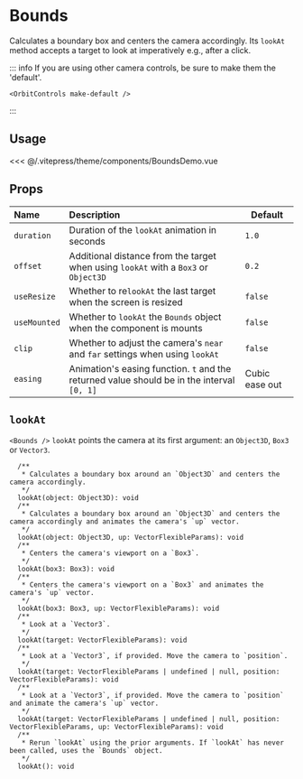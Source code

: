 # Bounds

<DocsDemo>
    <BoundsDemo />
</DocsDemo>

Calculates a boundary box and centers the camera accordingly. Its `lookAt` method accepts a target to look at imperatively e.g., after a click.

::: info
If you are using other camera controls, be sure to make them the 'default'.
```vue
<OrbitControls make-default />
```
:::

## Usage

<<< @/.vitepress/theme/components/BoundsDemo.vue

## Props

| Name | Description | Default |
| :--- | :--- | ---- |
| `duration` | Duration of the `lookAt` animation in seconds | `1.0` |
| `offset` | Additional distance from the target when using `lookAt` with a `Box3` or `Object3D` | `0.2` |
| `useResize` | Whether to re`lookAt` the last target when the screen is resized | `false` |
| `useMounted` | Whether to `lookAt` the `Bounds` object when the component is mounts | `false` |
| `clip` | Whether to adjust the camera's `near` and `far` settings when using `lookAt` | `false` |
| `easing` | Animation's easing function. `t` and the returned value should be in the interval `[0, 1]` | Cubic ease out |

## `lookAt`

`<Bounds />` `lookAt` points the camera at its first argument: an `Object3D`, `Box3` or `Vector3`.

```
  /**
   * Calculates a boundary box around an `Object3D` and centers the camera accordingly.
   */
  lookAt(object: Object3D): void
  /**
   * Calculates a boundary box around an `Object3D` and centers the camera accordingly and animates the camera's `up` vector.
   */
  lookAt(object: Object3D, up: VectorFlexibleParams): void
  /**
   * Centers the camera's viewport on a `Box3`.
   */
  lookAt(box3: Box3): void
  /**
   * Centers the camera's viewport on a `Box3` and animates the camera's `up` vector.
   */
  lookAt(box3: Box3, up: VectorFlexibleParams): void
  /**
   * Look at a `Vector3`.
   */
  lookAt(target: VectorFlexibleParams): void
  /**
   * Look at a `Vector3`, if provided. Move the camera to `position`.
   */
  lookAt(target: VectorFlexibleParams | undefined | null, position: VectorFlexibleParams): void
  /**
   * Look at a `Vector3`, if provided. Move the camera to `position` and animate the camera's `up` vector.
   */
  lookAt(target: VectorFlexibleParams | undefined | null, position: VectorFlexibleParams, up: VectorFlexibleParams): void
  /**
   * Rerun `lookAt` using the prior arguments. If `lookAt` has never been called, uses the `Bounds` object.
   */
  lookAt(): void
```
